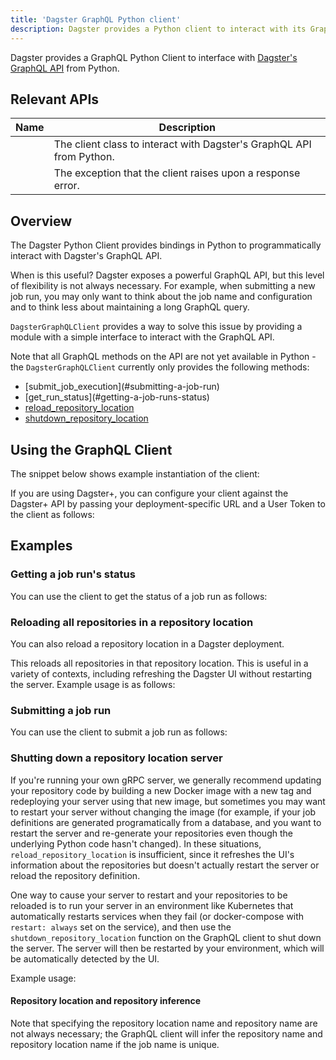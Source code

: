 ```yaml
---
title: 'Dagster GraphQL Python client'
description: Dagster provides a Python client to interact with its GraphQL API
---
```


Dagster provides a GraphQL Python Client to interface with [Dagster's GraphQL API](/guides/operate/graphql/graphql-client) from Python.

## Relevant APIs

| Name                                                                                        | Description                                                          |
| ------------------------------------------------------------------------------------------- | -------------------------------------------------------------------- |
| <PyObject section="libraries" module="dagster_graphql" object="DagsterGraphQLClient"/>      | The client class to interact with Dagster's GraphQL API from Python. |
| <PyObject section="libraries" module="dagster_graphql" object="DagsterGraphQLClientError"/> | The exception that the client raises upon a response error.          |

## Overview

The Dagster Python Client provides bindings in Python to programmatically interact with Dagster's GraphQL API.

When is this useful? Dagster exposes a powerful GraphQL API, but this level of flexibility is not always necessary. For example, when submitting a new job run, you may only want to think about the job name and configuration and to think less about maintaining a long GraphQL query.

`DagsterGraphQLClient` provides a way to solve this issue by providing a module with a simple interface to interact with the GraphQL API.

Note that all GraphQL methods on the API are not yet available in Python - the `DagsterGraphQLClient` currently only provides the following methods:

- <PyObject section="libraries" module="dagster_graphql" object="DagsterGraphQLClient" method="submit_job_execution" />
  [submit_job_execution](#submitting-a-job-run)
- <PyObject section="libraries" module="dagster_graphql" object="DagsterGraphQLClient" method="get_run_status" />
  [get_run_status](#getting-a-job-runs-status)
- <PyObject
    section="libraries"
    module="dagster_graphql"
    object="DagsterGraphQLClient"
    method="reload_repository_location"
  />
  [reload_repository_location](#reloading-all-repositories-in-a-repository-location)
- <PyObject
    section="libraries"
    module="dagster_graphql"
    object="DagsterGraphQLClient"
    method="shutdown_repository_location"
  />
  [shutdown_repository_location](#shutting-down-a-repository-location-server)

## Using the GraphQL Client

The snippet below shows example instantiation of the client:

<CodeExample
  path="docs_snippets/docs_snippets/concepts/webserver/graphql/client_example.py"
  startAfter="start_setup_marker"
  endBefore="end_setup_marker"
/>

If you are using Dagster+, you can configure your client against the Dagster+ API by passing your deployment-specific URL and a User Token to the client as follows:

<CodeExample
  path="docs_snippets/docs_snippets/concepts/webserver/graphql/client_example.py"
  startAfter="start_cloud_usage"
  endBefore="end_cloud_usage"
/>

## Examples

### Getting a job run's status

You can use the client to get the status of a job run as follows:

<CodeExample
  path="docs_snippets/docs_snippets/concepts/webserver/graphql/client_example.py"
  startAfter="start_run_status_marker"
  endBefore="end_run_status_marker"
/>

### Reloading all repositories in a repository location

You can also reload a repository location in a Dagster deployment.

This reloads all repositories in that repository location. This is useful in a variety of contexts, including refreshing the Dagster UI without restarting the server. Example usage is as follows:

<CodeExample
  path="docs_snippets/docs_snippets/concepts/webserver/graphql/client_example.py"
  startAfter="start_reload_repo_location_marker"
  endBefore="end_reload_repo_location_marker"
/>

### Submitting a job run

You can use the client to submit a job run as follows:

<CodeExample
  path="docs_snippets/docs_snippets/concepts/webserver/graphql/client_example.py"
  startAfter="start_submit_marker_default"
  endBefore="end_submit_marker_default"
/>

### Shutting down a repository location server

If you're running your own gRPC server, we generally recommend updating your repository code by building a new Docker image with a new tag and redeploying your server using that new image, but sometimes you may want to restart your server without changing the image (for example, if your job definitions are generated programatically from a database, and you want to restart the server and re-generate your repositories even though the underlying Python code hasn't changed). In these situations, `reload_repository_location` is insufficient, since it refreshes the UI's information about the repositories but doesn't actually restart the server or reload the repository definition.

One way to cause your server to restart and your repositories to be reloaded is to run your server in an environment like Kubernetes that automatically restarts services when they fail (or docker-compose with `restart: always` set on the service), and then use the `shutdown_repository_location` function on the GraphQL client to shut down the server. The server will then be restarted by your environment, which will be automatically detected by the UI.

Example usage:

<CodeExample
  path="docs_snippets/docs_snippets/concepts/webserver/graphql/client_example.py"
  startAfter="start_shutdown_repo_location_marker"
  endBefore="end_shutdown_repo_location_marker"
/>

#### Repository location and repository inference

Note that specifying the repository location name and repository name are not always necessary; the GraphQL client will infer the repository name and repository location name if the job name is unique.

<CodeExample
  path="docs_snippets/docs_snippets/concepts/webserver/graphql/client_example.py"
  startAfter="start_submit_marker_job_name_only"
  endBefore="end_submit_marker_job_name_only"
/>
